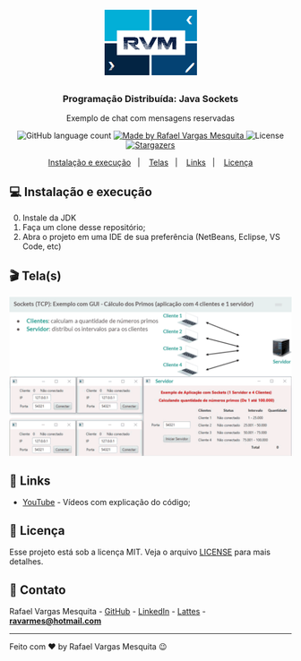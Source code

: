 <h1 align="center">
    <img alt="RVM" src="https://github.com/ravarmes/sockets-primos-javafx/blob/master/assets/logo.jpg" />
</h1>

<h3 align="center">
  Programação Distribuída: Java Sockets
</h3>

<p align="center">Exemplo de chat com mensagens reservadas</p>

<p align="center">
  <img alt="GitHub language count" src="https://img.shields.io/github/languages/count/ravarmes/sockets-primos-javafx?color=%2304D361">

  <a href="http://www.linkedin.com/in/rafael-vargas-mesquita">
    <img alt="Made by Rafael Vargas Mesquita" src="https://img.shields.io/badge/made%20by-Rafael%20Vargas%20Mesquita-%2304D361">
  </a>

  <img alt="License" src="https://img.shields.io/badge/license-MIT-%2304D361">

  <a href="https://github.com/ravarmes/sockets-primos-javafx/stargazers">
    <img alt="Stargazers" src="https://img.shields.io/github/stars/ravarmes/sockets-primos-javafx?style=social">
  </a>
</p>

<p align="center">
  <a href="#-instalacao">Instalação e execução</a>&nbsp;&nbsp;&nbsp;|&nbsp;&nbsp;&nbsp;
  <a href="#-telas">Telas</a>&nbsp;&nbsp;&nbsp;|&nbsp;&nbsp;&nbsp;
  <a href="#-links">Links</a>&nbsp;&nbsp;&nbsp;|&nbsp;&nbsp;&nbsp;
  <a href="#-licenca">Licença</a>
</p>

## :computer: Instalação e execução <a name="-instalacao"/></a>

0. Instale da JDK
1. Faça um clone desse repositório;
2. Abra o projeto em uma IDE de sua preferência (NetBeans, Eclipse, VS Code, etc)

## :clapper: Tela(s) <a name="-telas"/></a>

![Tela](https://github.com/ravarmes/sockets-primos-javafx/blob/master/assets/sockets-primos-javafx.gif)

## :link: Links <a name="-links"/></a>

- [YouTube](https://www.youtube.com/playlist?list=PL-mvLy2ws8IIGRMem0tQrKc-h4jHPhadk) - Vídeos com explicação do código;

## :memo: Licença <a name="-licenca"/></a>

Esse projeto está sob a licença MIT. Veja o arquivo [LICENSE](LICENSE.md) para mais detalhes.

## :email: Contato

Rafael Vargas Mesquita - [GitHub](https://github.com/ravarmes) - [LinkedIn](https://www.linkedin.com/in/rafael-vargas-mesquita) - [Lattes](http://lattes.cnpq.br/6616283627544820) - **ravarmes@hotmail.com**

---

Feito com ♥ by Rafael Vargas Mesquita :wink:
